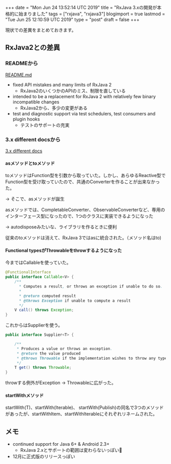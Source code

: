 +++
date = "Mon Jun 24 13:52:14 UTC 2019"
title = "RxJava 3.xの開発が本格的に始まりました"
tags = ["rxjava", "rxjava3"]
blogimport = true
lastmod = "Tue Jun 25 12:10:59 UTC 2019"
type = "post"
draft = false
+++

現状での差異をまとめておきます。

## RxJava2との差異

### READMEから

[README.md](https://github.com/ReactiveX/RxJava/blob/3.x/README.md)

- fixed API mistakes and many limits of RxJava 2
    - RxJava2のいくつかのAPIのミス、制限を直している
- intended to be a replacement for RxJava 2 with relatively few binary incompatible changes
    - RxJava2から、多少の変更がある
- test and diagnostic support via test schedulers, test consumers and plugin hooks
    - テストのサポートの充実

### 3.x different docsから

[3.x different docs](https://github.com/ReactiveX/RxJava/blob/3.x/docs/What's-different-in-3.0.md)

#### asメソッドとtoメソッド

toメソッドはFunction型を引数から取っていた。しかし、あらゆるReactive型でFunction型を受け取っていたので、共通のConverterを作ることが出来なかった。

→ そこで、asメソッドが誕生

asメソッドでは、CompletableConverter、ObservableConverterなど、専用のインターフェース型になったので、1つのクラスに実装できるようになった

→ autodisposeみたいな、ライブラリを作るときに便利

従来のtoメソッドは消えて、RxJava 3ではasに統合された。（メソッド名はto)

#### Functional typesがThrowableをthrowするようになった

今まではCallableを使っていた。

```java
@FunctionalInterface
public interface Callable<V> {
    /**
      * Computes a result, or throws an exception if unable to do so.
      *
      * @return computed result
      * @throws Exception if unable to compute a result
      */
    V call() throws Exception;
}
```
これからはSupplierを使う。

```java
public interface Supplier<T> {

    /**
     * Produces a value or throws an exception.
     * @return the value produced
     * @throws Throwable if the implementation wishes to throw any type of exception
     */
    T get() throws Throwable;
}
```

throwする例外がException -> Throwableに広がった。

#### startWithメソッド

startWith(T)、startWith(Iterable)、 startWith(Publish)の同名で3つのメソッドがあったが、startWithItem、startWithIterableにそれぞれリネームされた。

## メモ

- continued support for Java 6+ & Android 2.3+
    - RxJava 2.xとサポートの範囲は変わらないっぽい🎉
- 12月に正式版のリリースっぽい
